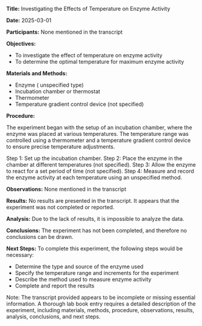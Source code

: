 **Title:** Investigating the Effects of Temperature on Enzyme Activity

**Date:** 2025-03-01

**Participants:** None mentioned in the transcript

**Objectives:**

* To investigate the effect of temperature on enzyme activity
* To determine the optimal temperature for maximum enzyme activity

**Materials and Methods:**

* Enzyme ( unspecified type)
* Incubation chamber or thermostat
* Thermometer
* Temperature gradient control device (not specified)

**Procedure:**

The experiment began with the setup of an incubation chamber, where the enzyme was placed at various temperatures. The temperature range was controlled using a thermometer and a temperature gradient control device to ensure precise temperature adjustments.

Step 1: Set up the incubation chamber.
Step 2: Place the enzyme in the chamber at different temperatures (not specified).
Step 3: Allow the enzyme to react for a set period of time (not specified).
Step 4: Measure and record the enzyme activity at each temperature using an unspecified method.

**Observations:** None mentioned in the transcript

**Results:** No results are presented in the transcript. It appears that the experiment was not completed or reported.

**Analysis:** Due to the lack of results, it is impossible to analyze the data.

**Conclusions:** The experiment has not been completed, and therefore no conclusions can be drawn.

**Next Steps:** To complete this experiment, the following steps would be necessary:
* Determine the type and source of the enzyme used
* Specify the temperature range and increments for the experiment
* Describe the method used to measure enzyme activity
* Complete and report the results

Note: The transcript provided appears to be incomplete or missing essential information. A thorough lab book entry requires a detailed description of the experiment, including materials, methods, procedure, observations, results, analysis, conclusions, and next steps.